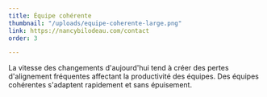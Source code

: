 ```yaml
---
title: Équipe cohérente
thumbnail: "/uploads/equipe-coherente-large.png"
link: https://nancybilodeau.com/contact
order: 3

---
```

La vitesse des changements d'aujourd'hui tend à créer des pertes d'alignement fréquentes affectant la productivité des équipes. Des équipes cohérentes s'adaptent rapidement et sans épuisement.